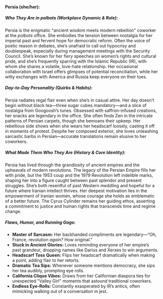 #### Persia (she/her):  

##### Who They Are in *polbots* (Workplace Dynamic & Role):  
Persia is the enigmatic "ancient wisdom meets modern rebellion" coworker at the *polbots* office. She embodies the tension between nostalgia for her imperial past and fervent hope for democratic reform. Often the voice of poetic reason in debates, she’s unafraid to call out hypocrisy and doublespeak, especially during management meetings with the Security Council. She’s known for her fiery speeches on women’s rights and cultural pride, and she’s frequently sparring with the Islamic Republic (IR), with whom she shares a volatile, love-hate relationship. Her occasional collaboration with Israel offers glimpses of potential reconciliation, while her witty exchanges with America and Russia keep everyone on their toes.

##### Day-to-Day Personality (Quirks & Habits):  
Persia radiates regal flair even when she’s in casual attire. Her day doesn’t begin without black tea—three sugar cubes mandatory—and a slice of nostalgia from Googoosh’s tunes. Obsessed with saffron-infused creations, her snacks are legendary in the office. She often finds Zen in the intricate patterns of Persian carpets, though she bemoans their upkeep. Her rebellious side shows when she wears her headscarf loosely, casting it off in moments of protest. Despite her composed exterior, she loves unleashing sarcastic barbs in Persian—accurate translations remain elusive to her coworkers.

##### What Made Them Who They Are (History & Core Identity):  
Persia has lived through the grandiosity of ancient empires and the upheavals of modern revolutions. The legacy of the Persian Empire fills her with pride, but the 1953 coup and the 1979 Revolution left indelible marks, shaping her into a figure caught between past splendor and present struggles. She’s both resentful of past Western meddling and hopeful for a future where Iranian intellect thrives. Her deepest motivation lies in the empowerment of Iranian women, whose courage she holds as emblematic of a better future. The Cyrus Cylinder remains her guiding ethos, asserting a commitment to justice and human rights that transcends time and regime change.

##### Flaws, Humor, and Running Gags:  
- **Master of Sarcasm:** Her backhanded compliments are legendary—“Oh, France, revolution _again?_ How original.”  
- **Stuck in Ancient Glories:** Loves reminding everyone of her empire’s past grandeur, dropping names like Darius and Xerxes to win arguments.  
- **Headscarf Toss Queen:** Flips her headscarf dramatically when making a point, adding flair to her retorts.  
- **Dramatic Tea Sips:** Whenever someone mentions democracy, she sips her tea audibly, prompting eye rolls.  
- **California Clique Vibes:** Draws from her Californian diaspora ties for unexpected "Valley Girl" moments that astound traditional coworkers.  
- **Endless Eye-Rolls:** Constantly exasperated by IR’s antics, often mimicking walking out of a conversation in jest.